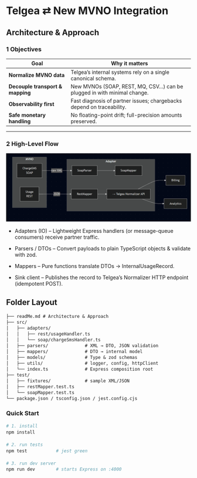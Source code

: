 # Telgea ⇄ New MVNO Integration

## Architecture & Approach

### 1 Objectives

| Goal                             | Why it matters                                                          |
| -------------------------------- | ----------------------------------------------------------------------- |
| **Normalize MVNO data**          | Telgea’s internal systems rely on a single canonical schema.            |
| **Decouple transport & mapping** | New MVNOs (SOAP, REST, MQ, CSV…) can be plugged in with minimal change. |
| **Observability first**          | Fast diagnosis of partner issues; chargebacks depend on traceability.   |
| **Safe monetary handling**       | No floating-point drift; full-precision amounts preserved.              |

---

### 2 High-Level Flow

![alt text](image.png)

-   Adapters (IO) – Lightweight Express handlers (or message-queue consumers) receive partner traffic.

-   Parsers / DTOs – Convert payloads to plain TypeScript objects & validate with zod.

-   Mappers – Pure functions translate DTOs → InternalUsageRecord.

-   Sink client – Publishes the record to Telgea’s Normalizer HTTP endpoint (idempotent POST).

## Folder Layout

```
├── readMe.md # Architecture & Approach
├── src/
│   ├── adapters/
│   │   ├── rest/usageHandler.ts
│   │   └── soap/chargeSmsHandler.ts
│   ├── parsers/              # XML → DTO, JSON validation
│   ├── mappers/              # DTO → internal model
│   ├── models/               # Type & zod schemas
│   ├── utils/                # logger, config, httpClient
│   └── index.ts              # Express composition root
├── test/
│   ├── fixtures/             # sample XML/JSON
│   ├── restMapper.test.ts
│   └── soapMapper.test.ts
└── package.json / tsconfig.json / jest.config.cjs
```

### Quick Start

```bash
# 1. install
npm install

# 2. run tests
npm test           # jest green

# 3. run dev server
npm run dev        # starts Express on :4000
```

